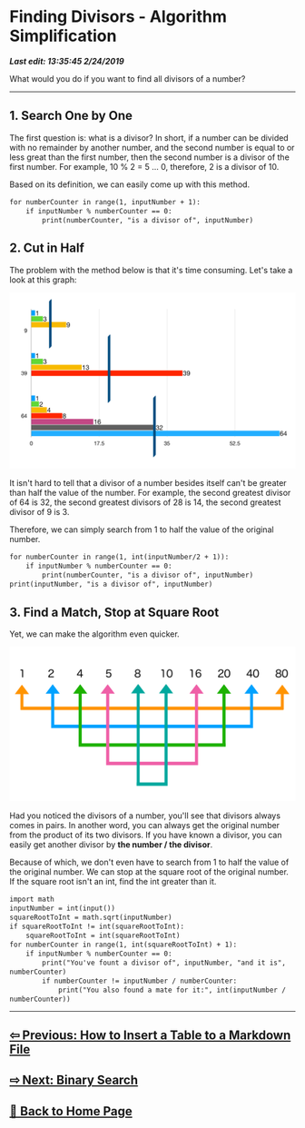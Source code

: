 # Finding Divisors - Algorithm Simplification

***Last edit: 13:35:45 2/24/2019***

What would you do if you want to find all divisors of a number?

----

## 1. Search One by One

The first question is: what is a divisor? In short, if a number can be divided with no remainder by another number, and the second number is equal to or less great than the first number, then the second number is a divisor of the first number. For example, 10 % 2 = 5 ... 0, therefore, 2 is a divisor of 10.

Based on its definition, we can easily come up with this method.

    for numberCounter in range(1, inputNumber + 1):
        if inputNumber % numberCounter == 0:
            print(numberCounter, "is a divisor of", inputNumber)

## 2. Cut in Half

The problem with the method below is that it's time consuming. Let's take a look at this graph:

![cut in half](cut-in-half.png)

It isn't hard to tell that a divisor of a number besides itself can't be greater than half the value of the number. For example, the second greatest divisor of 64 is 32, the second greatest divisors of 28 is 14, the second greatest divisor of 9 is 3.

Therefore, we can simply search from 1 to half the value of the original number.

    for numberCounter in range(1, int(inputNumber/2 + 1)):
        if inputNumber % numberCounter == 0:
            print(numberCounter, "is a divisor of", inputNumber)
    print(inputNumber, "is a divisor of", inputNumber)

## 3. Find a Match, Stop at Square Root

Yet, we can make the algorithm even quicker.

![80 match](80-match.jpeg)

Had you noticed the divisors of a number, you'll see that divisors always comes in pairs. In another word, you can always get the original number from the product of its two divisors. If you have known a divisor, you can easily get another divisor by **the number / the divisor**.

Because of which, we don't even have to search from 1 to half the value of the original number. We can stop at the square root of the original number. If the square root isn't an int, find the int greater than it.

    import math
    inputNumber = int(input())
    squareRootToInt = math.sqrt(inputNumber)
    if squareRootToInt != int(squareRootToInt):
        squareRootToInt = int(squareRootToInt)
    for numberCounter in range(1, int(squareRootToInt) + 1):
        if inputNumber % numberCounter == 0:
            print("You've fount a divisor of", inputNumber, "and it is", numberCounter)
            if numberCounter != inputNumber / numberCounter:
                print("You also found a mate for it:", int(inputNumber / numberCounter))

----

## **[⇦ Previous: How to Insert a Table to a Markdown File](https://angelohyang.github.io/Blog/Jan.%202019/How%20to%20Insert%20a%20Table%20to%20a%20Markdown%20File)**

## **[⇨ Next: Binary Search](https://angelohyang.github.io/Blog/Feb.%202019/Binary%20Search)**

## **[🏡 Back to Home Page](https://angelohyang.github.io/Blog/)**